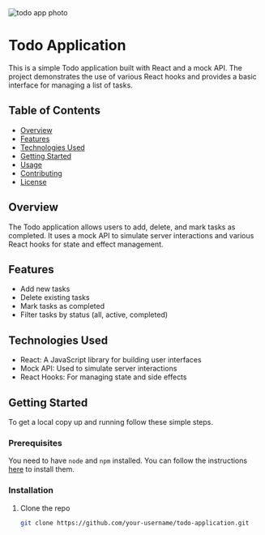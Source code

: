 <img src="https://images.ctfassets.net/lpvian6u6i39/GtD3qzHrBIgVZJNIJBlO0/8610e2883df2dec28305841aa1ddd2ae/todo-app.png" alt="todo app photo"  />

# Todo Application

This is a simple Todo application built with React and a mock API. The project demonstrates the use of various React hooks and provides a basic interface for managing a list of tasks.

## Table of Contents

- [Overview](#overview)
- [Features](#features)
- [Technologies Used](#technologies-used)
- [Getting Started](#getting-started)
- [Usage](#usage)
- [Contributing](#contributing)
- [License](#license)

## Overview

The Todo application allows users to add, delete, and mark tasks as completed. It uses a mock API to simulate server interactions and various React hooks for state and effect management.

## Features

- Add new tasks
- Delete existing tasks
- Mark tasks as completed
- Filter tasks by status (all, active, completed)

## Technologies Used

- React: A JavaScript library for building user interfaces
- Mock API: Used to simulate server interactions
- React Hooks: For managing state and side effects

## Getting Started

To get a local copy up and running follow these simple steps.

### Prerequisites

You need to have `node` and `npm` installed. You can follow the instructions [here](https://nodejs.org/) to install them.

### Installation

1. Clone the repo

   ```sh
   git clone https://github.com/your-username/todo-application.git
